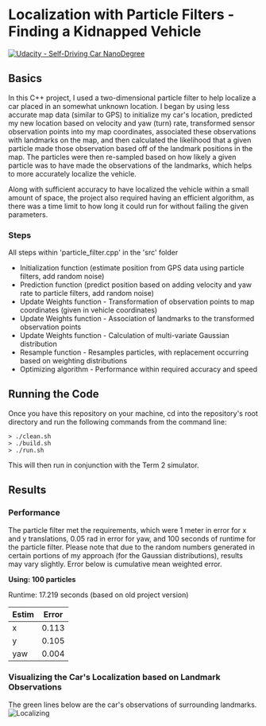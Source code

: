 # Localization with Particle Filters - Finding a Kidnapped Vehicle

[![Udacity - Self-Driving Car NanoDegree](https://s3.amazonaws.com/udacity-sdc/github/shield-carnd.svg)](http://www.udacity.com/drive)

## Basics
In this C++ project, I used a two-dimensional particle filter to help localize a car placed in an somewhat unknown location. I began by using less accurate map data (similar to GPS) to initialize my car's location, predicted my new location based on velocity and yaw (turn) rate, transformed sensor observation points into my map coordinates, associated these observations with landmarks on the map, and then calculated the likelihood that a given particle made those observation based off of the landmark positions in the map. The particles were then re-sampled based on how likely a given particle was to have made the observations of the landmarks, which helps to more accurately localize the vehicle.

Along with sufficient accuracy to have localized the vehicle within a small amount of space, the project also required having an efficient algorithm, as there was a time limit to how long it could run for without failing the given parameters.

### Steps
All steps within 'particle_filter.cpp' in the 'src' folder
* Initialization function (estimate position from GPS data using particle filters, add random noise)
* Prediction function (predict position based on adding velocity and yaw rate to particle filters, add random noise)
* Update Weights function - Transformation of observation points to map coordinates (given in vehicle coordinates)
* Update Weights function - Association of landmarks to the transformed observation points
* Update Weights function - Calculation of multi-variate Gaussian distribution
* Resample function - Resamples particles, with replacement occurring based on weighting distributions
* Optimizing algorithm - Performance within required accuracy and speed

## Running the Code
Once you have this repository on your machine, cd into the repository's root directory and run the following commands from the command line:
```
> ./clean.sh
> ./build.sh
> ./run.sh
```
This will then run in conjunction with the Term 2 simulator.

## Results
### Performance
The particle filter met the requirements, which were 1 meter in error for x and y translations, 0.05 rad in error for yaw, and 100 seconds of runtime for the particle filter. Please note that due to the random numbers generated in certain portions of my approach (for the Gaussian distributions), results may vary slightly. Error below is cumulative mean weighted error.

**Using: 100 particles**

Runtime: 17.219 seconds (based on old project version)

| Estim |  Error  |
| ----- | ------- |
|   x   | 0.113 | (m)
|   y   | 0.105 | (m)
|  yaw  | 0.004 | (rad)

### Visualizing the Car's Localization based on Landmark Observations
The green lines below are the car's observations of surrounding landmarks.
![Localizing](PF.gif)




